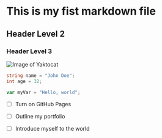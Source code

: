 # This is my fist markdown file
## Header Level 2
### Header Level 3

![Image of Yaktocat](https://octodex.github.com/images/yaktocat.png)

``` C#
string name = "John Doe";
int age = 32;
```

``` javascript
var myVar = "Hello, world";
````
- [ ] Turn on GitHub Pages
- [ ] Outline my portfolio
- [ ] Introduce myself to the world

